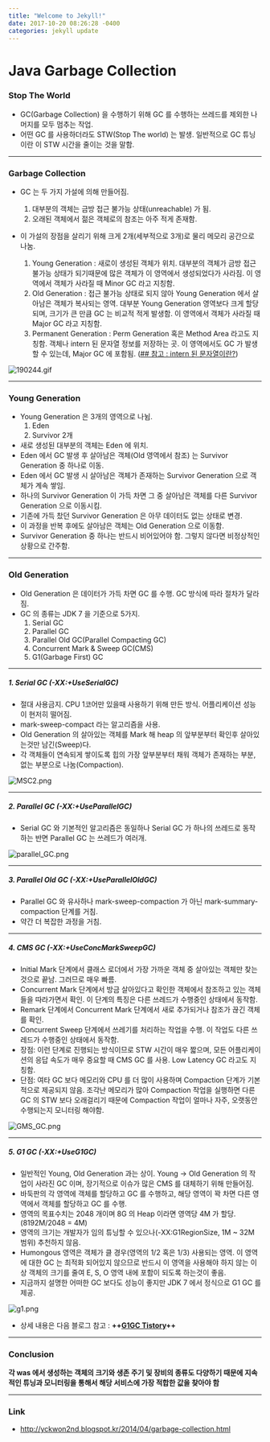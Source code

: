 ```yaml
---
title: "Welcome to Jekyll!"
date: 2017-10-20 08:26:28 -0400
categories: jekyll update
---
```


# Java Garbage Collection

### Stop The World
* GC(Garbage Collection) 을 수행하기 위해 GC 를 수행하는 쓰레드를 제외한 나머지를 모두 멈추는 작업.
* 어떤 GC 를 사용하더라도 STW(Stop The world) 는 발생. 일반적으로 GC 튜닝이란 이 STW 시간을 줄이는 것을 말함.

***
### Garbage Collection
* GC 는 두 가지 가설에 의해 만들어짐.
	1. 대부분의 객체는 금방 접근 불가능 상태(unreachable) 가 됨.
	2. 오래된 객체에서 젊은 객체로의 참조는 아주 적게 존재함.

* 이 가설의 장점을 살리기 위해 크게 2개(세부적으로 3개)로 물리 메모리 공간으로 나눔.
	1. Young Generation : 새로이 생성된 객체가 위치. 대부분의 객체가 금방 접근불가능 상태가 되기때문에 많은 객체가 이 영역에서 생성되었다가 사라짐. 이 영역에서 객체가 사라질 때 Minor GC 라고 지칭함.
	2. Old Generation : 접근 불가능 상태로 되지 않아 Young Generation 에서 살아남은 객체가 복사되는 영역. 대부분 Young Generation 영역보다 크게 할당되며, 크기가 큰 만큼 GC 는 비교적 적게 발생함. 이 영역에서 객체가 사라질 때 Major GC 라고 지칭함.
	3. Permanent Generation : Perm Generation 혹은 Method Area 라고도 지칭함. 객체나 intern 된 문자열 정보를 저장하는 곳. 이 영역에서도 GC 가 발생할 수 있는데, Major GC 에 포함됨. ([## 참고 : intern 된 문자열이란?](http://seosh81.info/?p=739))

![190244.gif](http://www.cs.rit.edu/~hpb/Jdk5/guide/management/images/generations.gif)

***
### Young Generation
* Young Generation 은 3개의 영역으로 나뉨.
	1. Eden
	2. Survivor 2개
* 새로 생성된 대부분의 객체는 Eden 에 위치.
* Eden 에서 GC 발생 후 살아남은 객체(Old 영역에서 참조) 는  Survivor Generation 중 하나로 이동.
* Eden 에서 GC 발생 시 살아남은 객체가 존재하는 Survivor Generation 으로 객체가 계속 쌓임.
* 하나의 Survivor Generation 이 가득 차면 그 중 살아남은 객체를 다른 Survivor Generation 으로 이동시킴.
* 기존에 가득 찼던 Survivor Generation 은 아무 데이터도 없는 상태로 변경.
* 이 과정을 반복 후에도 살아남은 객체는 Old Generation 으로 이동함.
* Survivor Generation 중 하나는 반드시 비어있어야 함. 그렇지 않다면 비정상적인 상황으로 간주함.

***
### Old Generation
* Old Generation 은 데이터가 가득 차면 GC 를 수행. GC 방식에 따라 절차가 달라짐.
* GC 의 종류는  JDK 7 을 기준으로 5가지.
	1. Serial GC
	2. Parallel GC
	3. Parallel Old GC(Parallel Compacting GC)
	4. Concurrent Mark & Sweep GC(CMS)
	5. G1(Garbage First) GC

---
##### 1. Serial GC (-XX:+UseSerialGC)
* 절대 사용금지. CPU 1코어만 있을때 사용하기 위해 만든 방식. 어플리케이션 성능이 현저히 떨어짐.
* mark-sweep-compact 라는 알고리즘을 사용.
* Old Generation 의 살아있는 객체를 Mark 해 heap 의 앞부분부터 확인후 살아있는것만 남긴(Sweep)다.
* 각 객체들이 연속되게 쌓이도록 힙의 가장 앞부분부터 채워 객체가 존재하는 부분, 없는 부분으로 나눔(Compaction).

![MSC2.png](http://wiki.vivatia.com/images/d/d5/How3.png)

---
##### 2. Parallel GC (-XX:+UseParallelGC)
* Serial GC 와 기본적인 알고리즘은 동일하나 Serial GC 가 하나의 쓰레드로 동작하는 반면 Parallel GC 는 쓰레드가 여러개.

![parallel_GC.png](https://d2.naver.com/content/images/2015/06/helloworld-1329-4.png)

---
##### 3. Parallel Old GC (-XX:+UseParallelOldGC)
* Parallel GC 와 유사하나 mark-sweep-compaction 가 아닌 mark-summary-compaction 단계를 거침.
* 약간 더 복잡한 과정을 거침.

---
##### 4. CMS GC (-XX:+UseConcMarkSweepGC)
* Initial Mark 단계에서 클래스 로더에서 가장 가까운 객체 중 살아있는 객체만 찾는 것으로 끝남. 그러므로 매우 빠름.
* Concurrent Mark 단계에서 방금 살아있다고 확인한 객체에서 참조하고 있는 객체들을 따라가면서 확인. 이 단계의 특징은 다른 쓰레드가 수행중인 상태에서 동작함.
* Remark 단계에서 Concurrent Mark 단계에서 새로 추가되거나 참조가 끊긴  객체를 확인.
* Concurrent Sweep 단계에서 쓰레기를 처리하는 작업을 수행. 이 작업도 다른 쓰레드가 수행중인 상태에서 동작함.
* 장점: 이런 단계로 진행되는 방식이므로 STW 시간이 매우 짧으며,  모든 어플리케이션의 응답 속도가 매우 중요할 때 CMS GC 를 사용. Low Latency GC 라고도 지칭함.
* 단점: 여타 GC 보다 메모리와 CPU 를 더 많이 사용하며 Compaction 단계가 기본적으로 제공되지 않음. 조각난 메모리가 많아 Compaction 작업을 실행하면 다른 GC 의 STW 보다 오래걸리기 때문에 Compaction 작업이 얼마나 자주, 오랫동안 수행되는지 모니터링 해야함.

![GMS_GC.png](https://d2.naver.com/content/images/2015/06/helloworld-1329-5.png)

---
##### 5. G1 GC (-XX:+UseG1GC)
* 일반적인 Young, Old Generation 과는 상이. Young -> Old Generation 의 작업이 사라진 GC 이며, 장기적으로 이슈가 많은 CMS 를 대체하기 위해 만들어짐.
* 바둑판의 각 영역에 객체를 할당하고 GC 를 수행하고, 해당 영역이 꽉 차면 다른 영역에서 객체를 할당하고 GC 를 수행.
* 영역의 목표수치는 2048 개이며 8G 의 Heap 이라면 영역당 4M 가 할당. (8192M/2048 = 4M)
* 영역의 크기는 개발자가 임의 튜닝할 수 있으나(-XX:G1RegionSize, 1M ~ 32M 범위) 추천하지 않음.
* Humongous 영역은 객체가 클 경우(영역의 1/2 혹은 1/3) 사용되는 영역. 이 영역에 대한 GC 는 최적화 되어있지 않으므로 반드시 이 영역을 사용해야 하지 않는 이상 객체의 크기를 줄여 E, S, O 영역 내에 포함이 되도록 하는것이 좋음.
* 지금까지 설명한 어떠한 GC 보다도 성능이 좋지만 JDK 7 에서 정식으로 G1 GC 를 제공.

![g1.png](http://cfile28.uf.tistory.com/image/2137CF34520A29C20E4B3D)

* 상세 내용은 다음 블로그 참고 : **++[G1GC Tistory](http://cfile28.uf.tistory.com/image/2137CF34520A29C20E4B3D)++**

***
### Conclusion
**각 was 에서 생성하는 객체의 크기와 생존 주기 및 장비의 종류도 다양하기 때문에 지속적인 튜닝과 모니터링을 통해서 해당 서비스에 가장 적합한 값을 찾아야 함**

***

### Link
* http://yckwon2nd.blogspot.kr/2014/04/garbage-collection.html
